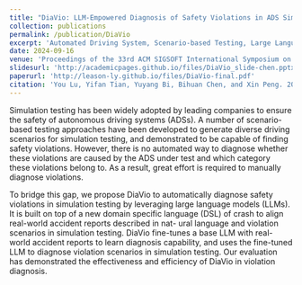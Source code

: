 ```yaml
---
title: "DiaVio: LLM-Empowered Diagnosis of Safety Violations in ADS Simulation Testing"
collection: publications
permalink: /publication/DiaVio
excerpt: 'Automated Driving System, Scenario-based Testing, Large Language Models, Violation Diagnosis'
date: 2024-09-16
venue: 'Proceedings of the 33rd ACM SIGSOFT International Symposium on Software Testing and Analysis (ISSTA ’24)'
slidesurl: 'http://academicpages.github.io/files/DiaVio_slide-chen.pptx'
paperurl: 'http://leason-ly.github.io/files/DiaVio-final.pdf'
citation: 'You Lu, Yifan Tian, Yuyang Bi, Bihuan Chen, and Xin Peng. 2024. DiaVio: LLM-Empowered Diagnosis of Safety Violations in ADS Simulation Testing. In Proceedings of the 33rd ACM SIGSOFT International Symposium on Software Testing and Analysis (ISSTA ’24), September 16–20, 2024, Vienna, Austria. ACM, New York, NY, USA, 13 pages. https://doi.org/10.1145/3650212.3652135'
---
```


Simulation testing has been widely adopted by leading companies to ensure the safety of autonomous driving systems (ADSs). A number of scenario-based testing approaches have been developed to generate diverse driving scenarios for simulation testing, and demonstrated to be capable of finding safety violations. However, there is no automated way to diagnose whether these violations are caused by the ADS under test and which category these violations belong to. As a result, great effort is required to manually diagnose violations.

To bridge this gap, we propose DiaVio to automatically diagnose safety violations in simulation testing by leveraging large language models (LLMs). It is built on top of a new domain specific language (DSL) of crash to align real-world accident reports described in nat- ural language and violation scenarios in simulation testing. DiaVio fine-tunes a base LLM with real-world accident reports to learn diagnosis capability, and uses the fine-tuned LLM to diagnose violation scenarios in simulation testing. Our evaluation has demonstrated the effectiveness and efficiency of DiaVio in violation diagnosis.